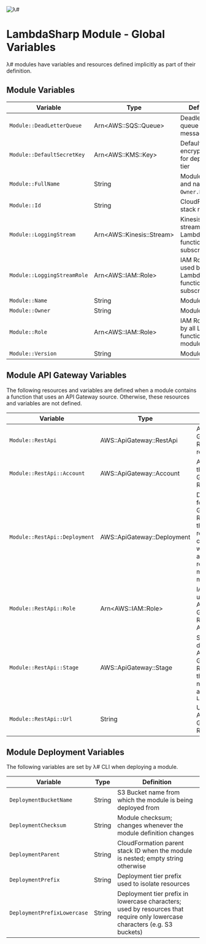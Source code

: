 ![λ#](LambdaSharp_v2_small.png)

# LambdaSharp Module - Global Variables

λ# modules have variables and resources defined implicitly as part of their definition.

## Module Variables

|Variable                      |Type                           |Definition                                    |
|------------------------------|-------------------------------|----------------------------------------------|
|`Module::DeadLetterQueue`     |Arn&lt;AWS::SQS::Queue&gt;     |Deadletter queue for failed messages
|`Module::DefaultSecretKey`    |Arn&lt;AWS::KMS::Key&gt;       |Default encryption key for deployment tier
|`Module::FullName`            |String                         |Module owner and name (e.g. `Owner.Name`)
|`Module::Id`                  |String                         |CloudFormation stack name
|`Module::LoggingStream`       |Arn&lt;AWS::Kinesis::Stream&gt;|Kinesis logging stream used by Lambda function logs subscription
|`Module::LoggingStreamRole`   |Arn&lt;AWS::IAM::Role&gt;      |IAM Role for used by Lambda function log subscription
|`Module::Name`                |String                         |Module name
|`Module::Owner`               |String                         |Module owner
|`Module::Role`                |Arn&lt;AWS::IAM::Role&gt;      |IAM Role used by all Lambda functions in the module
|`Module::Version`             |String                         |Module version

## Module API Gateway Variables

The following resources and variables are defined when a module contains a function that uses an API Gateway source. Otherwise, these resources and variables are not defined.

|Variable                      |Type                          |Definition                                    |
|------------------------------|------------------------------|----------------------------------------------|
|`Module::RestApi`             |AWS::ApiGateway::RestApi      |API Gateway REST API resource
|`Module::RestApi::Account`    |AWS::ApiGateway::Account      |Account for the API Gateway REST API
|`Module::RestApi::Deployment` |AWS::ApiGateway::Deployment   |Deployment for the API Gateway REST API; this resource changes whenever an API resource or method is modified
|`Module::RestApi::Role`       |Arn&lt;AWS::IAM::Role&gt;     |IAM Role used by the API Gateway REST API Account
|`Module::RestApi::Stage`      |AWS::ApiGateway::Stage        |Stage for deploying API Gateway REST API; the stage name is always `LATEST`
|`Module::RestApi::Url`        |String                        |URL of the API Gateway REST API

## Module Deployment Variables

The following variables are set by λ# CLI when deploying a module.

|Variable                      |Type                           |Definition                                    |
|------------------------------|-------------------------------|----------------------------------------------|
|`DeploymentBucketName`        |String                         |S3 Bucket name from which the module is being deployed from
|`DeploymentChecksum`          |String                         |Module checksum; changes whenever the module definition changes
|`DeploymentParent`            |String                         |CloudFormation parent stack ID when the module is nested; empty string otherwise
|`DeploymentPrefix`            |String                         |Deployment tier prefix used to isolate resources
|`DeploymentPrefixLowercase`   |String                         |Deployment tier prefix in lowercase characters; used by resources that require only lowercase characters (e.g. S3 buckets)
